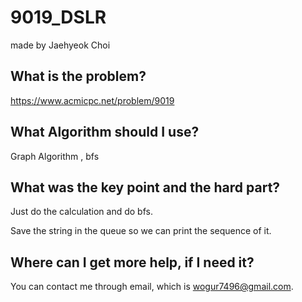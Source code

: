 # 9019_DSLR

made by Jaehyeok Choi

## What is the problem?

https://www.acmicpc.net/problem/9019

## What Algorithm should I use?

Graph Algorithm , bfs

## What was the key point and the hard part?

Just do the calculation and do bfs.

Save the string in the queue so we can print the sequence of it.

## Where can I get more help, if I need it?

You can contact me through email, which is wogur7496@gmail.com.
